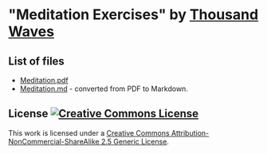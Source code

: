 # "Meditation Exercises" by [Thousand Waves](https://thousandwaves.org/)

## List of files

- [Meditation.pdf](files/Meditation.pdf)
- [Meditation.md](files/Meditation.md) - converted from PDF to Markdown.

## License [![Creative Commons License](https://i.creativecommons.org/l/by-nc-sa/2.5/80x15.png)](https://creativecommons.org/licenses/by-nc-sa/2.5/)

This work is licensed under a [Creative Commons Attribution-NonCommercial-ShareAlike 2.5 Generic License](https://creativecommons.org/licenses/by-nc-sa/2.5/).
